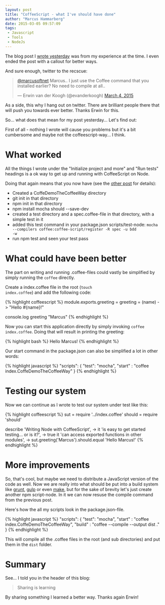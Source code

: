 ```yaml
---
layout: post
title: "CoffeeScript - what I've should have done"
author: "Marcus Hammarberg"
date: 2015-03-05 09:57:09
tags:
 - Javascript
 - Tools
 - NodeJs
---
```


The blog post I [wrote yesterday](http://www.marcusoft.net/2015/03/node-with-coffeescript---not-a-piece-of-cake.html) was from my experience at the time. I even ended the post with a callout for better ways.

And sure enough, twitter to the recscue:

<blockquote class="twitter-tweet" data-conversation="none" data-cards="hidden" data-partner="tweetdeck"><p><a href="https://twitter.com/marcusoftnet">@marcusoftnet</a> Marcus.. I just use the Coffee command that you installed earlier? No need to compile at all..</p>&mdash; Erwin van der Koogh (@evanderkoogh) <a href="https://twitter.com/evanderkoogh/status/573117296555655169">March 4, 2015</a></blockquote>
<script async src="//platform.twitter.com/widgets.js" charset="utf-8"></script>

As a side, this why I hang out on twitter. There are brilliant people there that will push you towards ever better. Thanks Erwin for this.

So... what does that mean for my post yesterday... Let's find out:

<a name='more'></a>

First of all - nothing I wrote will cause you problems but it's a bit cumbersome and maybe not the coffeescript-way... I think.

# What worked
All the things I wrote under the "Initialize project and more" and "Run tests" headings is a ok way to get up and running with CoffeeScript on Node.

Doing that again means that you now have (see the [other post](http://www.marcusoft.net/2015/03/node-with-coffeescript---not-a-piece-of-cake.html) for details):

* Created a CoffeDemoTheCoffeeWay directory
* git init in that directory
* npm init in that directory
* npm install mocha should --save-dev
* created a test directory and a spec.coffee-file in that directory, with a simple test in it
* added this test command in your package.json scripts/test-node: <code>mocha --compilers coffee:coffee-script/register -R spec -u bdd -w</code>
* run npm test and seen your test pass

# What could have been better
The part on writing and running .coffee-files could vastly be simplified by simply running the <code>coffee</code> directly.

Create a index.coffee file in the root (<code>touch index.coffee</code>) and add the following code:

{% highlight coffeescript %}
module.exports.greeting = greeting = (name) ->
	"Hello #{name}!"

console.log greeting "Marcus"
{% endhighlight %}

Now you can start this application directly by simply invoking <code>coffee index.coffee</code>. Doing that will result in printing the greeting:

{% highlight bash %}
Hello Marcus!
{% endhighlight %}

Our start command in the package.json can also be simplified a lot in other words:

{% highlight javascript %}
"scripts": {
    "test": "mocha",
    "start" : "coffee index.CoffeDemoTheCoffeeWay"
  }
{% endhighlight %}

# Testing our system
Now we can continue as I wrote to test our system under test like this:

{% highlight coffeescript %}
sut = require '../index.coffee'
should = require 'should'

describe 'Writing Node with CoffeeScript', ->
	it 'is easy to get started testing... or is it?', -> true
	it 'can access exported functions in other modules', ->
		sut.greeting('Marcus').should.equal 'Hello Marcus!'
{% endhighlight %}

# More improvements
So, that's cool, but maybe we need to distribute a JavaScript version of the code as well. Now we are really into what should be put into a build system like [grunt](http://gruntjs.com/), [gulp](http://gulpjs.com/) or even [make](https://blog.jcoglan.com/2014/02/05/building-javascript-projects-with-make/), but for the sake of brevity let's just create another npm script-node. In it we can now resuse the compile command from the previous post.

Here's how the all my scripts look in the package.json-file.

{% highlight javascript %}
"scripts": {
    "test": "mocha",
    "start" : "coffee index.CoffeDemoTheCoffeeWay",
    "build" : "coffee --compile --output dist ."
  }
{% endhighlight %}

This will compile all the .coffee files in the root (and sub directories) and put them in the <code>dist</code> folder.

# Summary
See... I told you in the header of this blog:

<blockquote>Sharing is learning</blockquote>

By sharing something I learned a better way. Thanks again Erwin!
